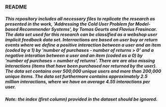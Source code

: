 ### README
##### This repository includes all necessary files to replicate the research as presented in the work, 'Addressing the Cold User Problem for Model-based Recommender Systems', by Tomas Geurts and Flavius Frasincar. The data set used for this research can be classified as a webshop user implicit feedback data set. Interractions are based on user buy or return events where we define a positive interaction between a user and an item (coded by a 1) by 'number of purchases - number of returns > 0' and a negative interation between a user and an item (coded as a 0) by 'number of purchases = number of returns'. There are are also missing interactions (items that have been purchased nor returned by the user). The data set contains over 500,000 unique users and more than 200,000 unique items. The data set furthermore contains approximately 2.5 million interactions, where we have on average 4.55 interactions per user.

##### Note: the index (first column) provided in the dataset should be ignored.
